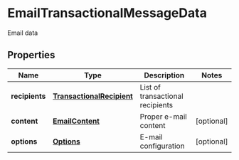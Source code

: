 

# EmailTransactionalMessageData

Email data

## Properties

Name | Type | Description | Notes
------------ | ------------- | ------------- | -------------
**recipients** | [**TransactionalRecipient**](TransactionalRecipient.md) | List of transactional recipients | 
**content** | [**EmailContent**](EmailContent.md) | Proper e-mail content |  [optional]
**options** | [**Options**](Options.md) | E-mail configuration |  [optional]




